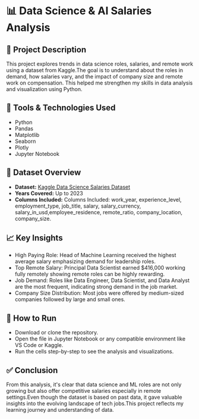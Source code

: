 # 📊 **Data Science & AI Salaries Analysis**

## 📝 **Project Description**
This project explores trends in data science roles, salaries, and remote work using a dataset from Kaggle.The goal is to understand about the roles in demand, how salaries vary, and the impact of company size and remote work on compensation. This helped me strengthen my skills in data analysis and visualization using Python.

## 🧰 **Tools & Technologies Used**
* Python
* Pandas
* Matplotlib 
* Seaborn
* Plotly
* Jupyter Notebook

## 📂 **Dataset Overview**
* **Dataset:** [Kaggle Data Science Salaries Dataset](https://www.kaggle.com/datasets/ruchi798/data-science-job-salaries)
* **Years Covered:** Up to 2023
* **Columns Included:** Columns Included: work_year, experience_level, employment_type, job_title, salary, salary_currency, 
  salary_in_usd,employee_residence, remote_ratio, company_location, company_size.

## 📈 **Key Insights**
* High Paying Role: Head of Machine Learning received the highest average salary emphasizing demand for leadership roles.
* Top Remote Salary: Principal Data Scientist earned $416,000 working fully remotely showing remote roles can be highly 
  rewarding.
* Job Demand: Roles like Data Engineer, Data Scientist, and Data Analyst are the most frequent, indicating strong demand in 
  the job market.
* Company Size Distribution: Most jobs were offered by medium-sized companies followed by large and small ones.

## 🏃 **How to Run**
* Download or clone the repository.
* Open the file in Jupyter Notebook or any compatible environment like VS Code or Kaggle.
* Run the cells step-by-step to see the analysis and visualizations.

## ✅ **Conclusion**
From this analysis, it's clear that data science and ML roles are not only growing but also offer competitive salaries especially in remote settings.Even though the dataset is based on past data, it gave valuable insights into the evolving landscape of tech jobs.This project reflects my learning journey and understanding of data.


